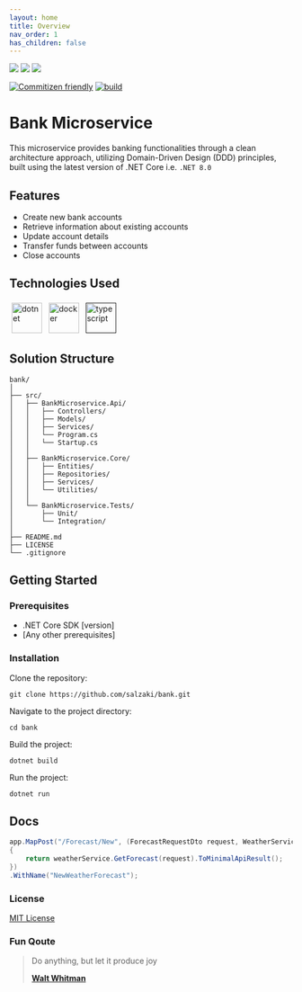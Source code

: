 ```yaml
---
layout: home
title: Overview
nav_order: 1
has_children: false
---
```


<a href="https://github.com/salzaki" alt="sal zaki's github"><img src="https://img.shields.io/static/v1?style=for-the-badge&message=GitHub&color=181717&logo=GitHub&logoColor=FFFFFF&label=" /></a>
<a href="https://www.linkedin.com/in/sal-zaki-b39369172/" alt="sal zaki's linkedin"><img src="https://img.shields.io/static/v1?style=for-the-badge&message=LinkedIn&color=0A66C2&logo=LinkedIn&logoColor=FFFFFF&label=" /></a>
<a href="https://twitter.com/sal_zaki" alt="sal zaki's twitter"><img src="https://img.shields.io/static/v1?style=for-the-badge&message=Twitter&color=1DA1F2&logo=Twitter&logoColor=FFFFFF&label=" /></a>

[![Commitizen friendly](https://img.shields.io/badge/commitizen-friendly-brightgreen.svg?logoColor=white&style=for-the-badge)](http://commitizen.github.io/cz-cli/) [![build](https://github.com/salzaki/bank/actions/workflows/test-dotnet.yml/badge.svg)](https://github.com/salzaki/bank/actions/workflows/test-dotnet.yml)

# Bank Microservice
This microservice provides banking functionalities through a clean architecture approach, utilizing Domain-Driven Design (DDD) principles, built using the latest version of .NET Core i.e. `.NET 8.0`

## Features
- Create new bank accounts
- Retrieve information about existing accounts
- Update account details
- Transfer funds between accounts
- Close accounts

## Technologies Used
<a href="https://dotnet.microsoft.com/"><img src="https://cdn.jsdelivr.net/gh/devicons/devicon/icons/dotnetcore/dotnetcore-original.svg" width="54" height="54" alt="dotnet" style="vertical-align:top; margin:4px;" /></a>
<a href="https://hub.docker.com/"><img src="https://cdn.jsdelivr.net/gh/devicons/devicon/icons/docker/docker-original-wordmark.svg" width="54" height="54" alt="docker" style="vertical-align:top; margin:4px" /></a>
<a href=""><img src="https://cdn.jsdelivr.net/gh/devicons/devicon/icons/typescript/typescript-original.svg"    alt="typescript" width="54" height="54" style="vertical-align:top; margin:4px;" /></a>

## Solution Structure

````
bank/
│
├── src/
│   ├── BankMicroservice.Api/
│   │   ├── Controllers/
│   │   ├── Models/
│   │   ├── Services/
│   │   └── Program.cs
│   │   └── Startup.cs
│   │
│   ├── BankMicroservice.Core/
│   │   ├── Entities/
│   │   ├── Repositories/
│   │   ├── Services/
│   │   └── Utilities/
│   │
│   └── BankMicroservice.Tests/
│       ├── Unit/
│       └── Integration/
│
├── README.md
├── LICENSE
└── .gitignore
````

## Getting Started

### Prerequisites
- .NET Core SDK [version]
- [Any other prerequisites]

### Installation
Clone the repository:

````shell
git clone https://github.com/salzaki/bank.git
````

Navigate to the project directory:
````shell
cd bank
````

Build the project:
````shell
dotnet build
````

Run the project:
````shell
dotnet run
````

## Docs

```csharp
app.MapPost("/Forecast/New", (ForecastRequestDto request, WeatherService weatherService) =>
{
    return weatherService.GetForecast(request).ToMinimalApiResult();
})
.WithName("NewWeatherForecast");
```

### License

[MIT License](LICENSE)

### Fun Qoute

> Do anything, but let it produce joy
>
> **[Walt Whitman](https://en.wikipedia.org/wiki/Walt_Whitman)**
